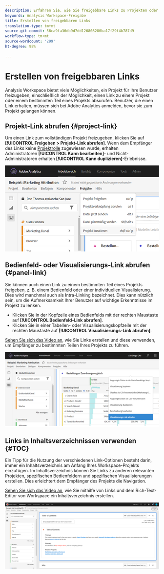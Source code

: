 ```yaml
---
description: Erfahren Sie, wie Sie freigebbare Links zu Projekten oder Visualisierungen erstellen.
keywords: Analysis Workspace-Freigabe
title: Erstellen von freigebbaren Links
translation-type: tm+mt
source-git-commit: 56ca9fa36db9d7dd126808280ba17f29f4b787d9
workflow-type: tm+mt
source-wordcount: '299'
ht-degree: 98%

---
```



# Erstellen von freigebbaren Links

Analysis Workspace bietet viele Möglichkeiten, ein Projekt für Ihre Benutzer freizugeben, einschließlich der Möglichkeit, einen Link zu einem Projekt oder einem bestimmten Teil eines Projekts absurufen. Benutzer, die einen Link erhalten, müssen sich bei Adobe Analytics anmelden, bevor sie zum Projekt gelangen können.

## Projekt-Link abrufen {#project-link}

Um einen Link zum vollständigen Projekt freizugeben, klicken Sie auf **[!UICONTROL Freigeben > Projekt-Link abrufen]**. Wenn dem Empfänger des Links keine [Projektrolle](https://docs.adobe.com/content/help/de-DE/analytics/analyze/analysis-workspace/curate-share/share-projects.html) zugewiesen wurde, erhalten Administratoren **[!UICONTROL Kann bearbeiten]**- und Nicht-Administratoren erhalten **[!UICONTROL Kann duplizieren]**-Erlebnisse.

![](assets/get-project-link.png)

## Bedienfeld- oder Visualisierungs-Link abrufen {#panel-link}

Sie können auch einen Link zu einem bestimmten Teil eines Projekts freigeben, z. B. einem Bedienfeld oder einer individuellen Visualisierung. Dies wird manchmal auch als Intra-Linking bezeichnet. Dies kann nützlich sein, um die Aufmerksamkeit Ihrer Benutzer auf wichtige Erkenntnisse im Projekt zu lenken.

* Klicken Sie in der Kopfzeile eines Bedienfelds mit der rechten Maustaste auf **[!UICONTROL Bedienfeld-Link abrufen]**.
* Klicken Sie in einer Tabellen- oder Visualisierungskopfzeile mit der rechten Maustaste auf **[!UICONTROL Visualisierungs-Link abrufen]**.

[Sehen Sie sich das Video an](https://docs.adobe.com/content/help/de-DE/analytics-learn/tutorials/analysis-workspace/visualizations/intra-linking-in-analysis-workspace.html), wie Sie Links erstellen und diese verwenden, um Empfänger zu bestimmten Teilen Ihres Projekts zu führen.

![](assets/get-viz-link.png)

## Links in Inhaltsverzeichnissen verwenden {#TOC}

Ein Tipp für die Nutzung der verschiedenen Link-Optionen besteht darin, immer ein Inhaltsverzeichnis am Anfang Ihres Workspace-Projekts einzufügen. Im Inhaltsverzeichnis können Sie Links zu anderen relevanten Projekten, spezifischen Bedienfeldern und spezifischen Visualisierungen erstellen. Dies erleichtert dem Empfänger des Projekts die Navigation.

[Sehen Sie sich das Video an](https://docs.adobe.com/content/help/de-DE/analytics-learn/tutorials/analysis-workspace/navigating-workspace-projects/create-a-toc-in-analysis-workspace.html), wie Sie mithilfe von Links und dem Rich-Text-Editor von Workspace ein Inhaltsverzeichnis erstellen.

![](assets/toc.png)